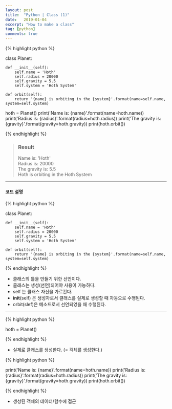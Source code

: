 ```yaml
---
layout: post
title:  "Python | Class (1)"
date:   2019-01-04
excerpt: "How to make a class"
tag: [python]
comments: true
---
```


{% highlight python %}

class Planet:

    def __init__(self):
        self.name = 'Hoth'
        self.radius = 20000
        self.gravity = 5.5
        self.system = 'Hoth System'

    def orbit(self):
        return '{name} is orbiting in the {system}'.format(name=self.name, system=self.system)

hoth = Planet()
print('Name is: {name}'.format(name=hoth.name))
print('Radius is: {radius}'.format(radius=hoth.radius))
print('The gravity is: {gravity}'.format(gravity=hoth.gravity))
print(hoth.orbit())

{% endhighlight %}

> ### Result  
> Name is: 'Hoth'  
> Radius is: 20000  
> The gravity is: 5.5  
> Hoth is orbiting in the Hoth System  

---

#### 코드 설명

{% highlight python %}

class Planet:

    def __init__(self):
        self.name = 'Hoth'
        self.radius = 20000
        self.gravity = 5.5
        self.system = 'Hoth System'

    def orbit(self):
        return '{name} is orbiting in the {system}'.format(name=self.name, system=self.system)

{% endhighlight %}
 
* 클래스의 틀을 만들기 위한 선언이다.  
* 클래스는 생성(선언)되어야 사용이 가능하다.  
* self 는 클래스 자신을 가르킨다.  
* __init__(self) 은 생성자로서 클래스를 실제로 생성할 때 자동으로 수행된다.  
* orbit(slef)은 메소드로서 선언되었을 때 수행된다.  

---

{% highlight python %}

hoth = Planet()

{% endhighlight %}

* 실제로 클래스를 생성한다. (= 객체를 생성한다.)

{% highlight python %}

print('Name is: {name}'.format(name=hoth.name))
print('Radius is: {radius}'.format(radius=hoth.radius))
print('The gravity is: {gravity}'.format(gravity=hoth.gravity))
print(hoth.orbit())

{% endhighlight %}

* 생성된 객체의 데이터/함수에 접근

